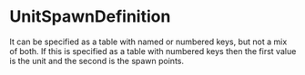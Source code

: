# UnitSpawnDefinition

It can be specified as a table with named or numbered keys, but not a mix of both. If this is specified as a table with numbered keys then the first value is the unit and the second is the spawn points.

